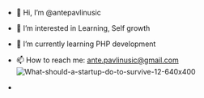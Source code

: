 - 👋 Hi, I’m @antepavlinusic
- 👀 I’m interested in Learning, Self growth
- 🌱 I’m currently learning PHP development
- 📫 How to reach me:  ante.pavlinusic@gmail.com![What-should-a-startup-do-to-survive-12-640x400](https://user-images.githubusercontent.com/104673344/166098842-0c31f834-7b68-4bce-91cb-6388684cdac2.png)

-
<!---
antepavlinusic/antepavlinusic is a ✨ special ✨ repository because its `README.md` (this file) appears on your GitHub profile.
You can click the Preview link to take a look at your changes.
--->
